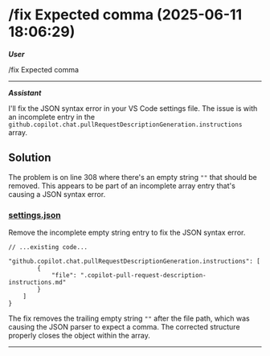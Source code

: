 <!-- Generated by SpecStory -->

# /fix Expected comma (2025-06-11 18:06:29)

_**User**_

/fix Expected comma

---

_**Assistant**_

I'll fix the JSON syntax error in your VS Code settings file. The issue is with an incomplete entry in the `github.copilot.chat.pullRequestDescriptionGeneration.instructions` array.

## Solution

The problem is on line 308 where there's an empty string `""` that should be removed. This appears to be part of an incomplete array entry that's causing a JSON syntax error.

### [settings.json](vscode-userdata:/c%3A/Users/aggis/AppData/Roaming/Code%20-%20Insiders/User/profiles/-3b99202c/settings.json)

Remove the incomplete empty string entry to fix the JSON syntax error.

````jsonc
// ...existing code...
    "github.copilot.chat.pullRequestDescriptionGeneration.instructions": [
        {
            "file": ".copilot-pull-request-description-instructions.md"
        }
    ]
}
````

The fix removes the trailing empty string `""` after the file path, which was causing the JSON parser to expect a comma. The corrected structure properly closes the object within the array.

---

